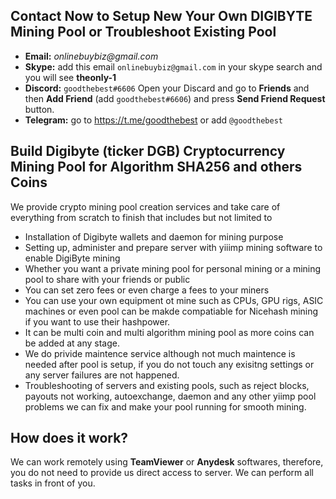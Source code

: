 Contact Now to Setup New Your Own DIGIBYTE Mining Pool or Troubleshoot Existing Pool
------------------------------------------------------------------------
-  **Email:**  _onlinebuybiz@gmail.com_
- **Skype:**   add this email `onlinebuybiz@gmail.com` in your skype search and you will see **theonly-1**
- **Discord:** `goodthebest#6606` Open your Discard and go to **Friends** and then **Add Friend** (add `goodthebest#6606`) and press **Send Friend Request** button.
- **Telegram:** go to https://t.me/goodthebest or add `@goodthebest`


Build Digibyte (ticker DGB) Cryptocurrency Mining Pool for Algorithm SHA256 and others Coins
----------------

We provide crypto mining pool creation services and take care of everything from scratch to finish that includes but not limited to 

- Installation of Digibyte wallets and daemon for mining purpose
- Setting up, administer and prepare server with yiiimp mining software to enable DigiByte mining
- Whether you want a private mining pool for personal mining or a mining pool to share with your friends or public
- You can set zero fees or even charge a fees to your miners
- You can use your own equipment ot mine such as CPUs, GPU rigs, ASIC machines or even pool can be makde compatiable for Nicehash mining if you want to use their hashpower.
- It can be multi coin and multi algorithm mining pool as more coins can be added at any stage. 
- We do privide maintence service although not much maintence is needed after pool is setup, if you do not touch any exisitng settings or any server failures are not happened.
- Troubleshooting of servers and existing pools, such as reject blocks, payouts not working, autoexchange, daemon and any other yiimp pool problems we can fix and make your pool running for smooth mining.

How does it work?
-----------
We can work remotely using **TeamViewer** or **Anydesk** softwares, therefore, you do not need to provide us direct access to server. We can perform all  tasks in front of you.
